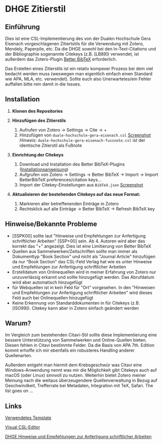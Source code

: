 # DHGE Zitierstil

## Einführung

Dies ist eine CSL-Implementierung des von der Dualen Hochschule Gera Eisenach vorgeschlagenen Zitiertstils für die Verwendung mit Zotero, Mendely, Paperpile, etc. Da die DHGE sowohl bei den In-Text-Citations und der Bibliographie sogenannte Citekeys (z.B. [LB89]) verwendet, ist außerdem das Zotero-Plugin [Better BibTeX](https://retorque.re/zotero-better-bibtex/) erforderlich.

Das Erstellen eines Zitierstils ist ein relativ kompexer Prozess bei dem viel bedacht werden muss (weswegen man eigentlich einfach einen Standard wie APA, MLA, etc. verwendet). Sollte euch also Unerwartetes/ein Fehler auffallen bitte rein damit in die Issues.

## Installation

1. **Klonen des Repositories**
2. **Hinzufügen des Zitierstils**
   1. Aufrufen von Zotero → Settings → Cite → +
   2. Hinzufügen von `duale-hochschule-gera-eisenach.csl` [Screenshot](https://github.com/DeEskalator/dhge-zitierstil/blob/main/Bilder/Bild%201.png)
   *Hinweis*: `duale-hochschule-gera-eisenach-fussnote.csl` ist der identische Zitierstil als Fußnote

3. **Einrichtung der Citekeys**
   1. Download und Installation des Better BibTeX-Plugins ([Installationsanweisung](https://retorque.re/zotero-better-bibtex/installation/index.html))
   2. Aufgrufen von Zotero → Settings →  Better BibTeX  → Import → Import BetterBibTeX preferences/citation keys...
   3. Import der Citekey-Einstellungen aus `BibTeX.json`
   [Screenshot](https://github.com/DeEskalator/dhge-zitierstil/blob/main/Bilder/Bild%202.png)

1. **Aktualisieren der bestehenden Citekeys auf das neue Format:**
   1. Markieren aller betreffenenden Einträge in Zotero
   2. Rechtsklick auf alle Einträge → Better BibTeX → Refresh BibTeX key

## Hinweise/Bekannte Probleme

- [SSPK00] sollte laut "Hinweise und Empfehlungen zur Anfertigung schriftlicher Arbeiten" [SSP+00] sein. Ab 4. Autoren wird aber das korrekt das "+" angezeigt. Dies ist eine Limitierung von Better BibTeX
- Quellen aus Sammelwerken/Zeitschriften sollte man immer als Dokumenttyp "Book Section" und nicht als "Journal Article" hinzufügen da nur "Book Section" das CSL-Feld Verlag hat wie es unter Hinweise und Empfehlungen zur Anfertigung schriftlicher Arbeiten
- Erstelldatum von Onlinequellen wird in meiner Erfahrung von Zotero nur unzuverlässig erkannt und sollte hinzugefügt werden. Das Abrufdatum wird aber automatisch hinzugefügt
- für Webquellen ist in kein Feld für "Ort" vorgesehen. In den "Hinweisen und Empfehlungen zur Anfertigung schriftlicher Arbeiten" wird dieses Feld auch bei Onlinequellen hinzugefügt
- Keine Erkennung von Standarddokumenten in für Citekeys (z.B. [ISO99]). Citekey kann aber in Zotero einfach geändert werden

## Warum?

Im Vergleich zum bestehenden Citavi-Stil sollte diese Implementierung eine bessere Unterstützung von Sammelwerken und Online-Quellen bieten. Diesen fehlen in Citavi bestimmte Felder. Da die Basis von APA 7th. Edition kommt erhoffe ich mir ebenfalls ein robusteres Handling anderer Quellenarten.

Außerdem entgeht man hiermit dem Krebsgeschwür was Citavi eine Windows-Anwendung nennt was mir die Möglichkeit gibt Citekeys auch auf macOS (oder Linux) sinnvoll zu nutzen. Weiterhin bietet Zotero meiner Meinung nach die weitaus überzeugendere Quellenverwaltung in Bezug auf Geschwindkeit, Trefferrate bei Metadaten, Integration mit TeX, Safari. The list goes on ...

## Links

[Verwendetes Template](http://www.zotero.org/styles/apa-6th-edition)

[Visual CSL-Editor](https://editor.citationstyles.org/visualEditor/)

[DHGE Hinweise und Empfehlungen zur Anfertigung schriftlicher Arbeiten](https://backstage.dhge.de/mod/resource/view.php?id=417)

